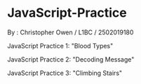 # JavaScript-Practice

By : Christopher Owen / L1BC / 2502019180

JavaScript Practice 1: "Blood Types"

JavaScript Practice 2: "Decoding Message"

JavaScript Practice 3: "Climbing Stairs"
